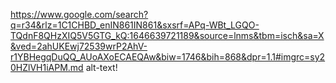 https://www.google.com/search?q=r34&rlz=1C1CHBD_enIN861IN861&sxsrf=APq-WBt_LGQO-TQdnF8QHzXIQ5V5GTG_kQ:1646639721189&source=lnms&tbm=isch&sa=X&ved=2ahUKEwj72539wrP2AhV-r1YBHegqDuQQ_AUoAXoECAEQAw&biw=1746&bih=868&dpr=1.1#imgrc=sy20HZlVH1iAPM.md alt-text!
